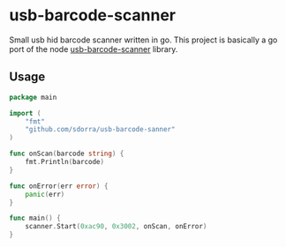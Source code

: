 # usb-barcode-scanner

Small usb hid barcode scanner written in go.
This project is basically a go port of the node [usb-barcode-scanner](https://github.com/YaroslavSl/usb-barcode-scanner) library.

## Usage

```go
package main

import (
    "fmt"
    "github.com/sdorra/usb-barcode-sanner"
)

func onScan(barcode string) {
    fmt.Println(barcode)
}

func onError(err error) {
    panic(err)
}

func main() {
    scanner.Start(0xac90, 0x3002, onScan, onError)
}
```